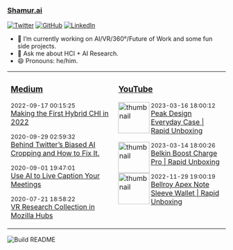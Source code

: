 ### [Shamur.ai](https://shamur.ai)
<a href="https://twitter.com/ayman"><img src="https://img.shields.io/twitter/follow/ayman?label=Twitter&style=social" alt="Twitter"></a>
<a href="https://github.com/ayman"><img src="https://img.shields.io/github/followers/ayman.svg?label=GitHub&style=social" alt="GitHub"></a>
<a href="https://www.linkedin.com/in/aymans"><img src="https://img.shields.io/badge/LinkedIn--_.svg?style=social&logo=linkedin" alt="LinkedIn"></a>

- 🔭 I’m currently working on AI/VR/360°/Future of Work and some fun side projects.
- 💬 Ask me about HCI + AI Research.
- 😄 Pronouns: he/him.


<table>
<tr>
<td valign="top" width="33%">

### [Medium](https://medium.com/@ayman)
<!-- medium starts -->
<p><sub>2022-09-17 00:15:25</sub> <br /> <a href='https://medium.com/sigchi/making-the-first-hybrid-chi-in-2022-11636b43be0a?source=rss-fee698eab874------2'>Making the First Hybrid CHI in 2022</a> </p>
<p><sub>2020-09-29 02:59:32</sub> <br /> <a href='https://medium.com/swlh/behind-twitters-biased-ai-cropping-and-how-to-fix-it-c0bff96c8d3e?source=rss-fee698eab874------2'>Behind Twitter’s Biased AI Cropping and How to Fix It.</a> </p>
<p><sub>2020-09-01 19:47:01</sub> <br /> <a href='https://medium.com/swlh/use-ai-to-live-caption-your-meetings-14e4a2d2da3a?source=rss-fee698eab874------2'>Use AI to Live Caption Your Meetings</a> </p>
<p><sub>2020-07-21 18:58:22</sub> <br /> <a href='https://ayman.medium.com/vr-research-in-mozilla-hubs-63fd3002eedf?source=rss-fee698eab874------2'>VR Research Collection in Mozilla Hubs</a> </p>
<!-- medium ends -->

</td>
<td valign="top" width="34%">

### [YouTube](https://www.youtube.com/channel/UCLwPj90ORTlgIo4Qrnt5N1w?view_as=subscriber)
<!-- youtube starts -->
<div style='clear: both;'> <p><img alt='thumbnail' src='https://i1.ytimg.com/vi/d7buZQICjdo/hqdefault.jpg'  width='72' align='left' /> <sub>2023-03-16 18:00:12</sub><br /> <a href='https://www.youtube.com/watch?v=d7buZQICjdo'>Peak Design Everyday Case | Rapid Unboxing</a></p></div>
<div style='clear: both;'> <p><img alt='thumbnail' src='https://i2.ytimg.com/vi/uYuoDc1gVkg/hqdefault.jpg'  width='72' align='left' /> <sub>2023-03-14 18:00:26</sub><br /> <a href='https://www.youtube.com/watch?v=uYuoDc1gVkg'>Belkin Boost Charge Pro | Rapid Unboxing</a></p></div>
<div style='clear: both;'> <p><img alt='thumbnail' src='https://i2.ytimg.com/vi/uVeXI05ScpM/hqdefault.jpg'  width='72' align='left' /> <sub>2022-11-29 19:00:19</sub><br /> <a href='https://www.youtube.com/watch?v=uVeXI05ScpM'>Bellroy Apex Note Sleeve Wallet | Rapid Unboxing</a></p></div>
<!-- youtube ends -->
<div style='clear: both;'></div>
</td>
</tr>
</table>

![Build README](https://github.com/ayman/ayman/workflows/Build%20README/badge.svg)

<!--
**ayman/ayman** is a ✨ _special_ ✨ repository because its `README.md` (this file) appears on your GitHub profile.

Here are some ideas to get you started:

- 🔭 I’m currently working on ...
- 🌱 I’m currently learning ...
- 👯 I’m looking to collaborate on ...
- 🤔 I’m looking for help with ...
- 💬 Ask me about ...
- 📫 How to reach me: ...
- 😄 Pronouns: ...
- ⚡ Fun fact: ...
-->
